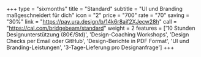 +++
type = "sixmonths"
title = "Standard"
subtitle = "UI und Branding maßgeschneidert für dich"
icon = "2"
price = "700"
rate = "70"
saving = "30%"
link = "https://pay.ura.design/b/14k6r8aif2XJecw28h"
call = "https://cal.com/bridgebeam/standard"
weight = 2
features = ['10 Stunden Designunterstützung (80€/Std)', 'Design-Coaching Workshops', 'Design Checks per Email oder GitHub', 'Design-Berichte in PDF Format', 'UI und Branding-Leistungen', '3-Tage-Lieferung pro Designanfrage']
+++
